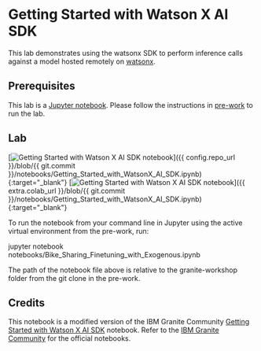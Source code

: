 # Getting Started with Watson X AI SDK

This lab demonstrates using the watsonx SDK to perform inference calls against a model hosted remotely on [watsonx](https://www.ibm.com/products/watsonx-ai).

## Prerequisites

This lab is a [Jupyter notebook](https://jupyter.org/). Please follow the instructions in [pre-work](https://ibm-granite-community.github.io/granite-timeseries-workshop/pre-work/) to run the lab.

## Lab

[![Getting Started with Watson X AI SDK notebook](https://badgen.net/badge/icon/github?icon=github&label=View%20on "View on GitHub")]({{ config.repo_url }}/blob/{{ git.commit }}/notebooks/Getting_Started_with_WatsonX_AI_SDK.ipynb){:target="_blank"}
[![Getting Started with Watson X AI SDK notebook](https://colab.research.google.com/assets/colab-badge.svg "Open In Colab")]({{ extra.colab_url }}/blob/{{ git.commit }}/notebooks/Getting_Started_with_WatsonX_AI_SDK.ipynb){:target="_blank"}

To run the notebook from your command line in Jupyter using the active virtual environment from the pre-work, run:

jupyter notebook notebooks/Bike_Sharing_Finetuning_with_Exogenous.ipynb

The path of the notebook file above is relative to the granite-workshop folder from the git clone in the pre-work.

## Credits

This notebook is a modified version of the IBM Granite Community [Getting Started with Watson X AI SDK](https://github.com/ibm-granite-community/granite-timeseries-cookbook/blob/main/recipes/Time_Series/Getting_Started_with_WatsonX_AI_SDK.ipynb) notebook. Refer to the [IBM Granite Community](https://github.com/ibm-granite-community) for the official notebooks.
